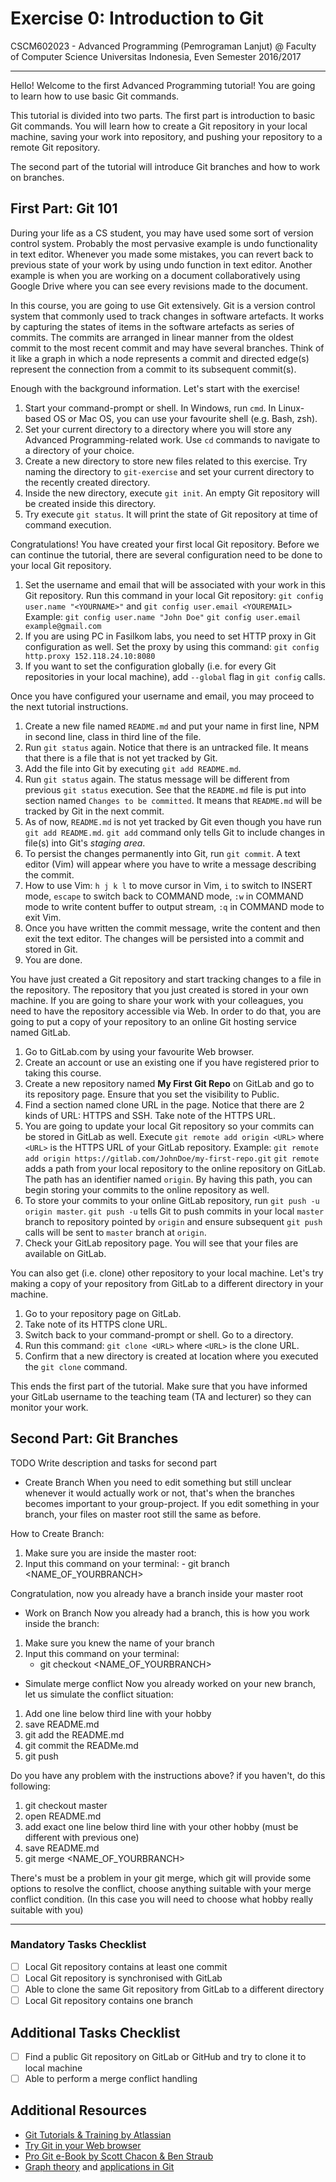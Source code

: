 # Exercise 0: Introduction to Git

CSCM602023 - Advanced Programming (Pemrograman Lanjut) @ Faculty of
Computer Science Universitas Indonesia, Even Semester 2016/2017

* * *

Hello! Welcome to the first Advanced Programming tutorial! You are
going to learn how to use basic Git commands.

This tutorial is divided into two parts. The first part is introduction
to basic Git commands. You will learn how to create a Git repository in
your local machine, saving your work into repository, and pushing your
repository to a remote Git repository.

The second part of the tutorial will introduce Git branches and how
to work on branches.

## First Part: Git 101

During your life as a CS student, you may have used some sort of version
control system. Probably the most pervasive example is undo functionality
in text editor. Whenever you made some mistakes, you can revert back to
previous state of your work by using undo function in text editor. Another
example is when you are working on a document collaboratively using Google
Drive where you can see every revisions made to the document.

In this course, you are going to use Git extensively. Git is a version
control system that commonly used to track changes in software artefacts.
It works by capturing the states of items in the software artefacts as
series of commits. The commits are arranged in linear manner from the
oldest commit to the most recent commit and may have several branches.
Think of it like a graph in which a node represents a commit and
directed edge(s) represent the connection from a commit to its
subsequent commit(s).

Enough with the background information. Let's start with the exercise!

1. Start your command-prompt or shell. In Windows, run `cmd`. In Linux-
based OS or Mac OS, you can use your favourite shell (e.g. Bash, zsh).
2. Set your current directory to a directory where you will store any
Advanced Programming-related work. Use `cd` commands to navigate to
a directory of your choice.
3. Create a new directory to store new files related to this exercise.
Try naming the directory to `git-exercise` and set your current
directory to the recently created directory.
4. Inside the new directory, execute `git init`. An empty Git
repository will be created inside this directory.
5. Try execute `git status`. It will print the state of Git repository
at time of command execution.

Congratulations! You have created your first local Git repository.
Before we can continue the tutorial, there are several configuration
need to be done to your local Git repository.

1. Set the username and email that will be associated with your work in
this Git repository. Run this command in your local Git repository: 
`git config user.name "<YOURNAME>"` and
`git config user.email <YOUREMAIL>`
Example: `git config user.name "John Doe"`
`git config user.email example@gmail.com`
2. If you are using PC in Fasilkom labs, you need to set HTTP proxy
in Git configuration as well. Set the proxy by using this command: 
`git config http.proxy 152.118.24.10:8080`
3. If you want to set the configuration globally (i.e. for every Git
repositories in your local machine), add `--global` flag in `git config`
calls.

Once you have configured your username and email, you may proceed to the
next tutorial instructions.

1. Create a new file named `README.md` and put your name in first line, NPM in second line, class in third line of
the file.
2. Run `git status` again. Notice that there is an untracked file. It
means that there is a file that is not yet tracked by Git.
3. Add the file into Git by executing `git add README.md`.
4. Run `git status` again. The status message will be different from
previous `git status` execution. See that the `README.md` file is
put into section named `Changes to be committed`. It means that
`README.md` will be tracked by Git in the next commit.
5. As of now, `README.md` is not yet tracked by Git even though you
have run `git add README.md`. `git add` command only tells Git to
include changes in file(s) into Git's *staging area*. 
6. To persist the changes permanently into Git, run `git commit`.
A text editor (Vim) will appear where you have to write a message
describing the commit.
7. How to use Vim: `h j k l` to move cursor in Vim, `i` to switch to
INSERT mode, `escape` to switch back to COMMAND mode, `:w` in COMMAND
mode to write content buffer to output stream, `:q` in COMMAND mode
to exit Vim.
8. Once you have written the commit message, write the content and
then exit the text editor. The changes will be persisted into a commit
and stored in Git.
9. You are done.

You have just created a Git repository and start tracking changes to a
file in the repository. The repository that you just created is stored
in your own machine. If you are going to share your work with your
colleagues, you need to have the repository accessible via Web. In order
to do that, you are going to put a copy of your repository to an online
Git hosting service named GitLab.

1. Go to GitLab.com by using your favourite Web browser.
2. Create an account or use an existing one if you have registered prior
to taking this course.
3. Create a new repository named **My First Git Repo** on GitLab and go
to its repository page. Ensure that you set the visibility to Public.
4. Find a section named clone URL in the page. Notice that there are 2
kinds of URL: HTTPS and SSH. Take note of the HTTPS URL.
5. You are going to update your local Git repository so your commits
can be stored in GitLab as well. Execute `git remote add origin <URL>`
where `<URL>` is the HTTPS URL of your GitLab repository. Example:
`git remote add origin https://gitlab.com/JohnDoe/my-first-repo.git`
`git remote` adds a path from your local repository to the online
repository on GitLab. The path has an identifier named `origin`. By
having this path, you can begin storing your commits to the online
repository as well.
6. To store your commits to your online GitLab repository, run `git push
-u origin master`. `git push -u` tells Git to push commits in your
local `master` branch to repository pointed by `origin` and ensure
subsequent `git push` calls will be sent to `master` branch at `origin`.
7. Check your GitLab repository page. You will see that your files are
available on GitLab.

You can also get (i.e. clone) other repository to your local machine.
Let's try making a copy of your repository from GitLab to a different
directory in your machine.

1. Go to your repository page on GitLab.
2. Take note of its HTTPS clone URL.
3. Switch back to your command-prompt or shell. Go to a directory.
4. Run this command: `git clone <URL>` where `<URL>` is the clone URL.
5. Confirm that a new directory is created at location where you
executed the `git clone` command.

This ends the first part of the tutorial. Make sure that you have
informed your GitLab username to the teaching team (TA and lecturer)
so they can monitor your work.

## Second Part: Git Branches

TODO Write description and tasks for second part
- Create Branch
   When you need to edit something but still unclear whenever it would actually work or not,
 that's when the branches becomes important to your group-project. If you edit something in your branch,
 your files on master root still the same as before.

 How to Create Branch:
 1. Make sure you are inside the master root:
 2. Input this command on your terminal:
        - git branch <NAME_OF_YOURBRANCH>

 Congratulation, now you already have a branch inside your master root

- Work on Branch
   Now you already had a branch, this is how you work inside the branch:
 1. Make sure you knew the name of your branch
 2. Input this command on your terminal:
      - git checkout <NAME_OF_YOURBRANCH>
   
- Simulate merge conflict
   Now you already worked on your new branch, let us simulate the conflict situation:
 1. Add one line below third line with your hobby
 2. save README.md
 3. git add the README.md
 4. git commit the READMe.md
 5. git push

 Do you have any problem with the instructions above?
 if you haven't, do this following:
 1. git checkout master
 2. open README.md
 3. add exact one line below third line with your other hobby (must be different with previous one)
 4. save README.md  
 5. git merge <NAME_OF_YOURBRANCH>

 There's must be a problem in your git merge, which git will provide some options 
 to resolve the conflict, choose anything suitable with your merge conflict condition.
 (In this case you will need to choose what hobby really suitable with you)

* * *

### Mandatory Tasks Checklist

- [ ] Local Git repository contains at least one commit
- [ ] Local Git repository is synchronised with GitLab
- [ ] Able to clone the same Git repository from GitLab to a different
directory
- [ ] Local Git repository contains one branch

## Additional Tasks Checklist

- [ ] Find a public Git repository on GitLab or GitHub and try
to clone it to local machine
- [ ] Able to perform a merge conflict handling

## Additional Resources

- [Git Tutorials & Training by Atlassian](https://www.atlassian.com/git/tutorials)
- [Try Git in your Web browser](https://try.github.io/)
- [Pro Git e-Book by Scott Chacon & Ben Straub](https://git-scm.com/book/en/v2)
- [Graph theory](http://think-like-a-git.net/sections/graph-theory.html) and
[ applications in Git](http://think-like-a-git.net/sections/graphs-and-git.html)
